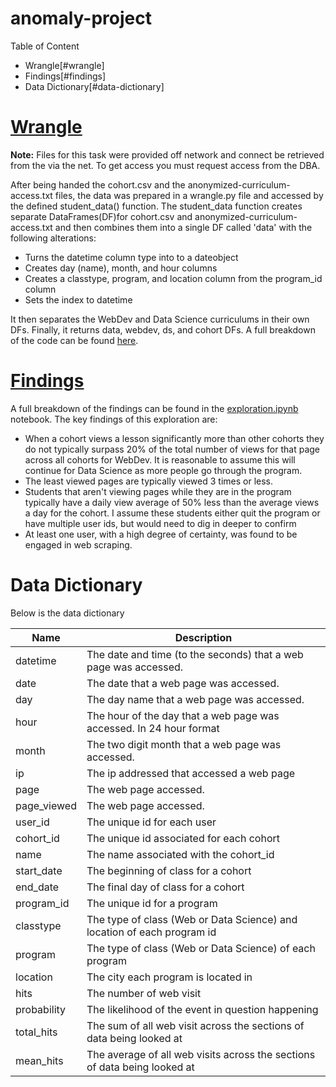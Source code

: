 # anomaly-project
Table of Content
* Wrangle[#wrangle]
* Findings[#findings]
* Data Dictionary[#data-dictionary]


# [Wrangle](https://github.com/datastraine/anomaly-project/blob/main/wrangle.py)
**Note:** Files for this task were provided off network and connect be retrieved from the via the net. To get access you must request access from the DBA.

After being handed the cohort.csv and the anonymized-curriculum-access.txt files, the data was prepared in a wrangle.py file and accessed by the defined student_data() function. The student_data function creates separate DataFrames(DF)for cohort.csv and anonymized-curriculum-access.txt and then combines them into a single DF called 'data' with the following alterations:
    
  * Turns the datetime column type into to a dateobject
  * Creates day (name), month, and hour columns
  * Creates a classtype, program, and location column from the program_id column
  * Sets the index to datetime
   
It then separates the WebDev and Data Science curriculums in their own DFs. Finally, it returns data, webdev, ds, and cohort DFs. A full breakdown of the code can be found [here](https://github.com/datastraine/anomaly-project/blob/main/wrangle.py). 

# [Findings](https://github.com/datastraine/anomaly-project/blob/main/exploration.ipynb)
A full breakdown of the findings can be found in the [exploration.ipynb](https://github.com/datastraine/anomaly-project/blob/main/exploration.ipynb) notebook. The key findings of this exploration are:
  * When a cohort views a lesson significantly more than other cohorts they do not typically surpass 20% of the total number of views for that page across all cohorts for WebDev. It is reasonable to assume this will continue for Data Science as more people go through the program.
  * The least viewed pages are typically viewed 3 times or less.
  * Students that aren't viewing pages while they are in the program typically have a daily view average of 50% less than the average views a day for the cohort. I assume these students either quit the program or have multiple user ids, but would need to dig in deeper to confirm
  * At least one user, with a high degree of certainty, was found to be engaged in web scraping.

# Data Dictionary
Below is the data dictionary

| Name  | Description  |
|---|---|
| datetime | The date and time (to the seconds) that a web page was accessed. |
| date |  The date that a web page was accessed.  |
| day | The day name that a web page was accessed. |
| hour | The hour of the day that a web page was accessed. In 24 hour format |
| month  | The two digit month that a web page was accessed. |
| ip | The ip addressed that accessed a web page  |
| page | The web page accessed.   |
| page_viewed | The web page accessed.   |
| user_id | The unique id for each user |
| cohort_id | The unique id associated for each cohort |
| name | The name associated with the cohort_id  |
| start_date | The beginning of class for a cohort  |
| end_date | The final day of class for a cohort  |
| program_id  | The unique id for a program |
| classtype | The type of class (Web or Data Science) and location of each program id |
| program  |  The type of class (Web or Data Science) of each program |
| location | The city each program is located in |
| hits | The number of web visit  |
| probability | The likelihood of the event in question happening |
| total_hits | The sum of all web visit across the sections of data being looked at |
| mean_hits | The average of all web visits across the sections of data being looked at  |
